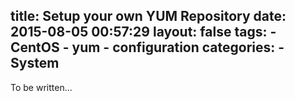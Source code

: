 title: Setup your own YUM Repository
date: 2015-08-05 00:57:29
layout: false
tags:
    - CentOS
    - yum
    - configuration
categories:
    - System
---

To be written...
